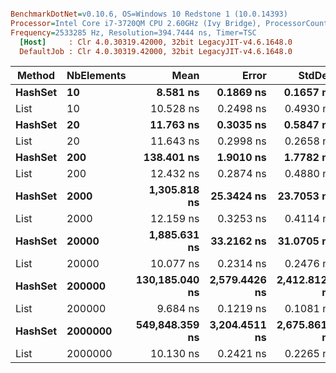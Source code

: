 ``` ini

BenchmarkDotNet=v0.10.6, OS=Windows 10 Redstone 1 (10.0.14393)
Processor=Intel Core i7-3720QM CPU 2.60GHz (Ivy Bridge), ProcessorCount=4
Frequency=2533285 Hz, Resolution=394.7444 ns, Timer=TSC
  [Host]     : Clr 4.0.30319.42000, 32bit LegacyJIT-v4.6.1648.0
  DefaultJob : Clr 4.0.30319.42000, 32bit LegacyJIT-v4.6.1648.0


```
 |  Method | NbElements |           Mean |         Error |        StdDev |            Min |            Max |
 |-------- |----------- |---------------:|--------------:|--------------:|---------------:|---------------:|
 | **HashSet** |         **10** |       **8.581 ns** |     **0.1869 ns** |     **0.1657 ns** |       **8.356 ns** |       **8.949 ns** |
 |    List |         10 |      10.528 ns |     0.2498 ns |     0.4930 ns |       9.528 ns |      11.467 ns |
 | **HashSet** |         **20** |      **11.763 ns** |     **0.3035 ns** |     **0.5847 ns** |      **11.261 ns** |      **13.925 ns** |
 |    List |         20 |      11.643 ns |     0.2998 ns |     0.2658 ns |      11.389 ns |      12.347 ns |
 | **HashSet** |        **200** |     **138.401 ns** |     **1.9010 ns** |     **1.7782 ns** |     **135.131 ns** |     **140.972 ns** |
 |    List |        200 |      12.432 ns |     0.2874 ns |     0.4880 ns |      11.569 ns |      13.604 ns |
 | **HashSet** |       **2000** |   **1,305.818 ns** |    **25.3424 ns** |    **23.7053 ns** |   **1,282.679 ns** |   **1,370.554 ns** |
 |    List |       2000 |      12.159 ns |     0.3253 ns |     0.4114 ns |      11.630 ns |      13.253 ns |
 | **HashSet** |      **20000** |   **1,885.631 ns** |    **33.2162 ns** |    **31.0705 ns** |   **1,841.559 ns** |   **1,935.949 ns** |
 |    List |      20000 |      10.077 ns |     0.2314 ns |     0.2476 ns |       9.738 ns |      10.660 ns |
 | **HashSet** |     **200000** | **130,185.040 ns** | **2,579.4426 ns** | **2,412.8120 ns** | **127,679.056 ns** | **136,880.667 ns** |
 |    List |     200000 |       9.684 ns |     0.1219 ns |     0.1081 ns |       9.552 ns |       9.967 ns |
 | **HashSet** |    **2000000** | **549,848.359 ns** | **3,204.4511 ns** | **2,675.8616 ns** | **545,933.415 ns** | **555,998.626 ns** |
 |    List |    2000000 |      10.130 ns |     0.2421 ns |     0.2265 ns |       9.745 ns |      10.519 ns |
